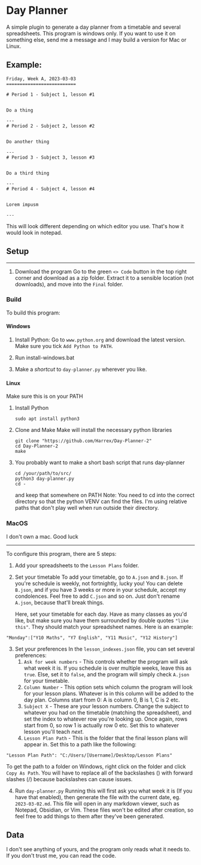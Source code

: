 # Day Planner
A simple plugin to generate a day planner from a timetable and several spreadsheets.
This program is windows only. If you want to use it on something else, send me a message and I may build a version for Mac or Linux.

Example:
---
```
Friday, Week A, 2023-03-03
==========================

# Period 1 - Subject 1, lesson #1


Do a thing  
  
---
# Period 2 - Subject 2, lesson #2


Do another thing  
  
---
# Period 3 - Subject 3, lesson #3


Do a third thing  
  
---
# Period 4 - Subject 4, lesson #4


Lorem impusm  
  
---
```
This will look different depending on which editor you use. That's how it would look in notepad.

## Setup
---
1. Download the program
    Go to the green `<> Code` button in the top right corner and download as a zip folder. Extract it to a sensible location (not downloads), and move into the `Final` folder.
### Build
To build this program:
#### Windows
1. Install Python:
    Go to `www.python.org` and download the latest version. Make sure you tick `Add Python to PATH`.
2. Run install-windows.bat

3. Make a *shortcut* to `day-planner.py` wherever you like. 

#### Linux
Make sure this is on your PATH
1. Install Python
    ```
    sudo apt install python3
    ```
2. Clone and Make
    Make will install the necessary python libraries
    ```
    git clone "https://github.com/Harrex/Day-Planner-2"
    cd Day-Planner-2
    make 
    ```
3. You probably want to make a short bash script that runs day-planner
    ```
    cd /your/path/to/src/
    python3 day-planner.py
    cd -
    ```
    and keep that somewhere on PATH
    Note: You need to cd into the correct directory so that the python VENV can find the files. I'm using relative paths that don't play well when run outside their directory.

### MacOS
I don't own a mac. Good luck

---

To configure this program, there are 5 steps:

1. Add your spreadsheets to the `Lesson Plans` folder. 

2. Set your timetable
    To add your timetable, go to `A.json` and `B.json`. If you're schedule is weekly, not fortnightly, lucky you! You can delete `B.json`, and if you have 3 weeks or more in your schedule, accept my condolences. Feel free to add `C.json` and so on. Just don't rename `A.json`, because that'll break things.
    
    Here, set your timetable for each day. Have as many classes as you'd like, but make sure you have them surrounded by double quotes `"like this"`. They should match your spreadsheet names.
    Here is an example:

```
"Monday":["Y10 Maths", "Y7 English", "Y11 Music", "Y12 History"]
```


3. Set your preferences
In the `lesson_indexes.json` file, you can set several preferences:
    1. `Ask for week numbers` - This controls whether the program will ask what week it is. If you schedule is over multiple weeks, leave this as `true`. Else, set it to `false`, and the program will simply check `A.json` for your timetable.
    2. `Column Number` - This option sets which column the program will look for your lesson plans. Whatever is in this column will be added to the day plan. Columns start from 0: A is column 0, B is 1, C is 2 etc.
    3. `Subject X` - These are your lesson numbers. Change the subject to whatever you had on the timetable (matching the spreadsheet), and set the index to whatever row you're looking up. Once again, rows start from 0, so row 1 is actually row 0 etc. Set this to whatever lesson you'll teach *next*.
    4. `Lesson Plan Path` - This is the folder that the final lesson plans will appear in. Set this to a path like the following:
```
"Lesson Plan Path": "C:/Users/[Username]/Desktop/Lesson Plans"
```

To get the path to a folder on Windows, right click on the folder and click `Copy As Path`. You will have to replace all of the backslashes (\) with forward slashes (/) because backslashes can cause issues.


4. Run `day-planner.py` 
    Running this will first ask you what week it is (If you have that enabled), then generate the file with the current date, eg. `2023-03-02.md`. This file will open in any markdown viewer, such as Notepad, Obsidian, or Vim. These files won't be edited after creation, so feel free to add things to them after they've been generated.




## Data
I don't see anything of yours, and the program only reads what it needs to. If you don't trust me, you can read the code.
